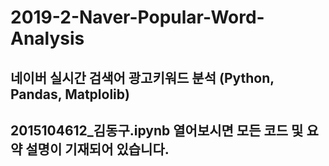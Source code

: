 # 2019-2-Naver-Popular-Word-Analysis
## 네이버 실시간 검색어 광고키워드 분석 (Python, Pandas, Matplolib)
## 2015104612_김동구.ipynb 열어보시면 모든 코드 및 요약 설명이 기재되어 있습니다.
